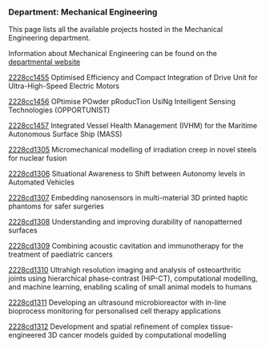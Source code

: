 ### Department: Mechanical Engineering

This page lists all the available projects hosted in the Mechanical Engineering department.

Information about Mechanical Engineering can be found on the [departmental website](https://www.ucl.ac.uk/mechanical-engineering)

[2228cc1455](../projects/2228cc1455.md) Optimised Efficiency and Compact Integration of Drive Unit for Ultra-High-Speed Electric Motors

[2228cc1456](../projects/2228cc1456.md) OPtimise POwder pRoducTion UsiNg Intelligent Sensing Technologies (OPPORTUNIST)

[2228cc1457](../projects/2228cc1457.md) Integrated Vessel Health Management (IVHM) for the Maritime Autonomous Surface Ship (MASS)

[2228cd1305](../projects/2228cd1305.md) Micromechanical modelling of irradiation creep in novel steels for nuclear fusion

[2228cd1306](../projects/2228cd1306.md) Situational Awareness to Shift between Autonomy levels in Automated Vehicles

[2228cd1307](../projects/2228cd1307.md) Embedding nanosensors in multi-material 3D printed haptic phantoms for safer surgeries

[2228cd1308](../projects/2228cd1308.md) Understanding and improving durability of nanopatterned surfaces

[2228cd1309](../projects/2228cd1309.md) Combining acoustic cavitation and immunotherapy for the treatment of paediatric cancers

[2228cd1310](../projects/2228cd1310.md) Ultrahigh resolution imaging and analysis of osteoarthritic joints using hierarchical phase-contrast (HiP-CT), computational modelling, and machine learning, enabling scaling of small animal models to humans

[2228cd1311](../projects/2228cd1311.md) Developing an ultrasound microbioreactor with in-line bioprocess monitoring for personalised cell therapy applications

[2228cd1312](../projects/2228cd1312.md) Development and spatial refinement of complex tissue-engineered 3D cancer models guided by computational modelling

